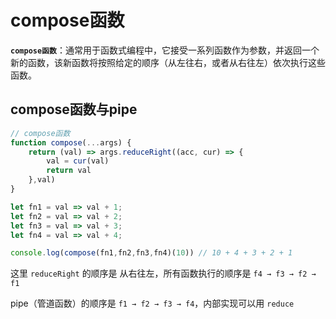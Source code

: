 # compose函数

**`compose函数`**：通常用于函数式编程中，它接受一系列函数作为参数，并返回一个新的函数，该新函数将按照给定的顺序（从左往右，或者从右往左）依次执行这些函数。


## compose函数与pipe
```js
// compose函数
function compose(...args) {
    return (val) => args.reduceRight((acc, cur) => {
        val = cur(val)
        return val
    },val)
}

let fn1 = val => val + 1;
let fn2 = val => val + 2;
let fn3 = val => val + 3;
let fn4 = val => val + 4;

console.log(compose(fn1,fn2,fn3,fn4)(10)) // 10 + 4 + 3 + 2 + 1
```
这里 `reduceRight` 的顺序是 从右往左，所有函数执行的顺序是 `f4 → f3 → f2 → f1`

pipe（管道函数）的顺序是 `f1 → f2 → f3 → f4`，内部实现可以用 `reduce`

